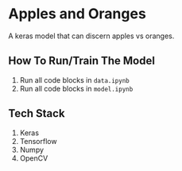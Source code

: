 # Apples and Oranges

A keras model that can discern apples vs oranges.

## How To Run/Train The Model

1. Run all code blocks in `data.ipynb`
2. Run all code blocks in `model.ipynb`

## Tech Stack

1. Keras
2. Tensorflow
3. Numpy
4. OpenCV
